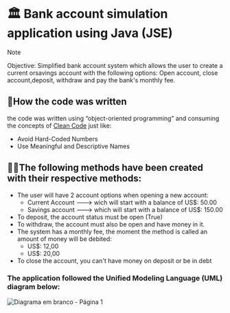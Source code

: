 # 🏛️ Bank account simulation application using Java (JSE) 

> [!NOTE]
> Objective: Simplified bank account system which allows the user to create a current orsavings account with the following options: Open account, close account,deposit, withdraw and pay the bank's monthly fee.

## 📝How the code was written

the code was written using “object-oriented programming” and consuming the concepts of  [Clean Code](https://blog.codacy.com/what-is-clean-code) just like:
* Avoid Hard-Coded Numbers
* Use Meaningful and Descriptive Names

## 👨‍💻The following methods have been created with their respective methods:
* The user will have 2 account options when opening a new account:
    * Current Account  ---> wich will start with a balance of US$: 50.00
    * Savings account  ---> which will start with a balance of US$: 150.00
* To deposit, the account status must be open (True)
* To withdraw, the account must also be open and have money in it.
* The system has a monthly fee, the moment the method is called an amount of money will be debited:
  * US$: 12,00
  * US$: 20,00
* To close the account, you can't have money on deposit or be in debt

### The application followed the Unified Modeling Language (UML) diagram below:

![Diagrama em branco - Página 1](https://github.com/Gabriel2893/bank-account/assets/146888502/2f4c64a7-9a1c-41c7-ae09-ff220935967d)


